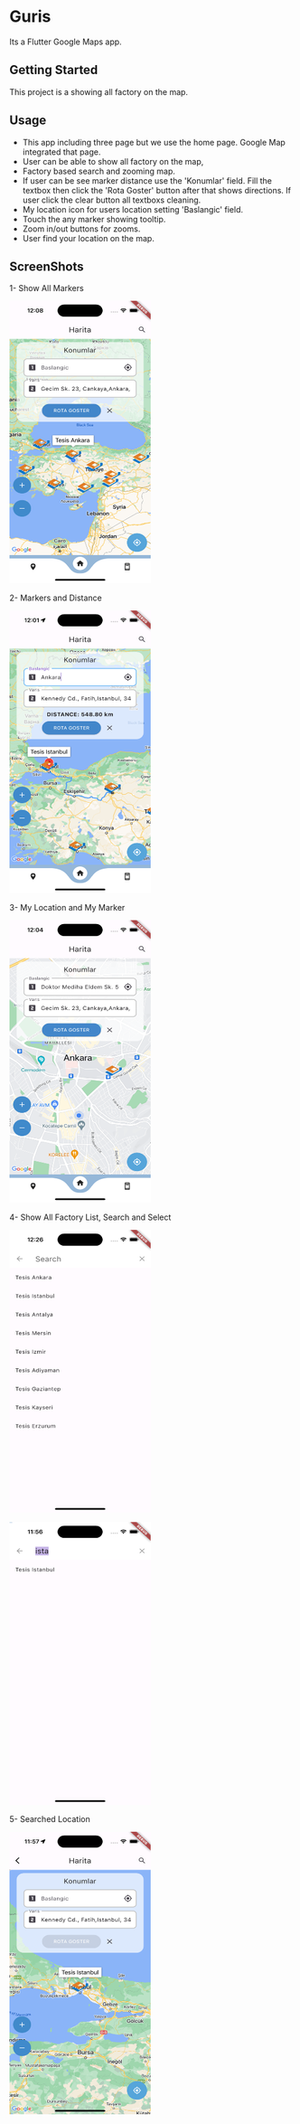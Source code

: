 # Guris

Its a Flutter Google Maps app.

## Getting Started

This project is a showing all factory on the map.

## Usage

- This app including three page but we use the home page. Google Map integrated that page.
- User can be able to show all factory on the map,
- Factory based search and zooming map.
- If user can be see marker distance use the 'Konumlar' field. Fill the textbox then click the 'Rota Goster' button after that shows directions. If user click the clear button all textboxs cleaning.
- My location icon for users location setting 'Baslangic' field. 
- Touch the any marker showing tooltip.
- Zoom in/out buttons for zooms.
- User find your location on the map.

## ScreenShots

1- Show All Markers 

<p align="left">
    <img src="./assets/ss/all markers.png" width="250" height="500"/>
</p>

2- Markers and Distance 

<p align="left">
    <img src="./assets/ss/marker and distance.png" width="250" height="500"/>
</p>

3- My Location and My Marker

<p align="left">
    <img src="./assets/ss/mylocation and mymarker.png" width="250" height="500"/>
</p>

4- Show All Factory List, Search and Select
<p align="left">
    <img src="./assets/ss/show all factory.png" width="250" height="500"/>
</p>


<p align="left">
    <img src="./assets/ss/search and select.png" width="250" height="500"/>
</p>

5- Searched Location

<p align="left">
    <img src="./assets/ss/searched location.png" width="250" height="500"/>
</p>

